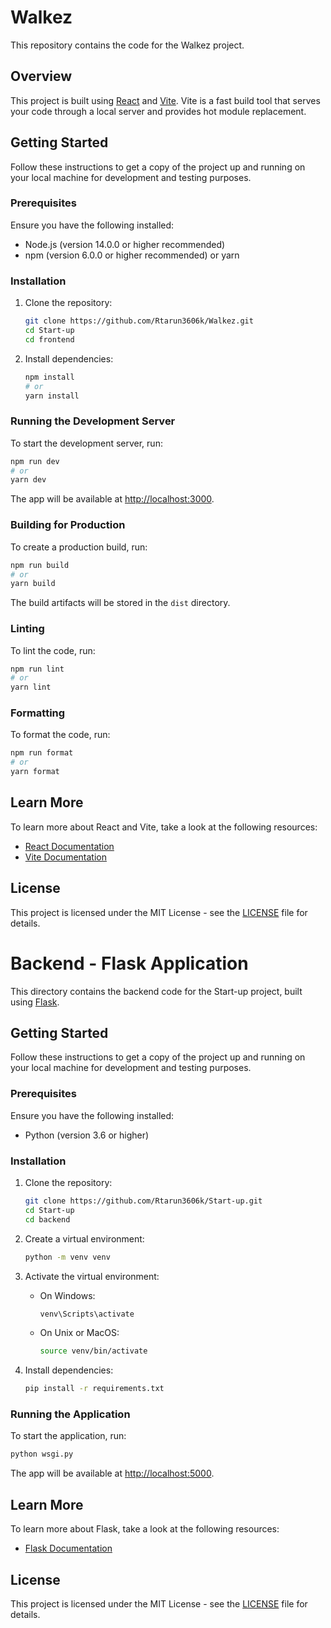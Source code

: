 
# Walkez

This repository contains the code for the Walkez project.

## Overview

This project is built using [React](https://reactjs.org/) and [Vite](https://vitejs.dev/). Vite is a fast build tool that serves your code through a local server and provides hot module replacement.

## Getting Started

Follow these instructions to get a copy of the project up and running on your local machine for development and testing purposes.

### Prerequisites

Ensure you have the following installed:
- Node.js (version 14.0.0 or higher recommended)
- npm (version 6.0.0 or higher recommended) or yarn

### Installation

1. Clone the repository:
    ```bash
    git clone https://github.com/Rtarun3606k/Walkez.git
    cd Start-up
    cd frontend
    ```

2. Install dependencies:
    ```bash
    npm install
    # or
    yarn install
    ```

### Running the Development Server

To start the development server, run:
```bash
npm run dev
# or
yarn dev
```

The app will be available at [http://localhost:3000](http://localhost:3000).

### Building for Production

To create a production build, run:
```bash
npm run build
# or
yarn build
```

The build artifacts will be stored in the `dist` directory.

### Linting

To lint the code, run:
```bash
npm run lint
# or
yarn lint
```

### Formatting

To format the code, run:
```bash
npm run format
# or
yarn format
```

## Learn More

To learn more about React and Vite, take a look at the following resources:
- [React Documentation](https://reactjs.org/)
- [Vite Documentation](https://vitejs.dev/)

## License

This project is licensed under the MIT License - see the [LICENSE](LICENSE) file for details.

# Backend - Flask Application

This directory contains the backend code for the Start-up project, built using [Flask](https://flask.palletsprojects.com/).

## Getting Started

Follow these instructions to get a copy of the project up and running on your local machine for development and testing purposes.

### Prerequisites

Ensure you have the following installed:
- Python (version 3.6 or higher)

### Installation

1. Clone the repository:
    ```bash
    git clone https://github.com/Rtarun3606k/Start-up.git
    cd Start-up
    cd backend
    ```

2. Create a virtual environment:
    ```bash
    python -m venv venv
    ```

3. Activate the virtual environment:
    - On Windows:
      ```bash
      venv\Scripts\activate
      ```
    - On Unix or MacOS:
      ```bash
      source venv/bin/activate
      ```

4. Install dependencies:
    ```bash
    pip install -r requirements.txt
    ```

### Running the Application

To start the application, run:
```bash
python wsgi.py
```

The app will be available at [http://localhost:5000](http://localhost:5000).

## Learn More

To learn more about Flask, take a look at the following resources:
- [Flask Documentation](https://flask.palletsprojects.com/)

## License

This project is licensed under the MIT License - see the [LICENSE](LICENSE) file for details.
```

